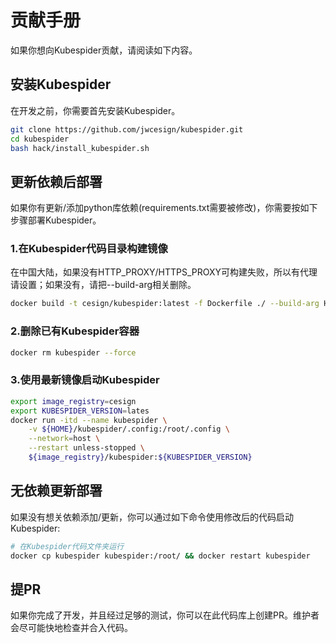 # 贡献手册
如果你想向Kubespider贡献，请阅读如下内容。

## 安装Kubespider
在开发之前，你需要首先安装Kubespider。
```sh
git clone https://github.com/jwcesign/kubespider.git
cd kubespider
bash hack/install_kubespider.sh
```

## 更新依赖后部署
如果你有更新/添加python库依赖(requirements.txt需要被修改)，你需要按如下步骤部署Kubespider。

### 1.在Kubespider代码目录构建镜像
在中国大陆，如果没有HTTP_PROXY/HTTPS_PROXY可构建失败，所以有代理请设置；如果没有，请把--build-arg相关删除。
```sh
docker build -t cesign/kubespider:latest -f Dockerfile ./ --build-arg HTTP_PROXY=http://<server>:<port> --build-arg HTTPS_PROXY=http://<server>:<port>
```

### 2.删除已有Kubespider容器
```sh
docker rm kubespider --force
```

### 3.使用最新镜像启动Kubespider
```sh
export image_registry=cesign
export KUBESPIDER_VERSION=lates
docker run -itd --name kubespider \
    -v ${HOME}/kubespider/.config:/root/.config \
    --network=host \
    --restart unless-stopped \
    ${image_registry}/kubespider:${KUBESPIDER_VERSION}
```

## 无依赖更新部署
如果没有想关依赖添加/更新，你可以通过如下命令使用修改后的代码启动Kubespider:
```sh
# 在Kubespider代码文件夹运行
docker cp kubespider kubespider:/root/ && docker restart kubespider
```

## 提PR
如果你完成了开发，并且经过足够的测试，你可以在此代码库上创建PR。维护者会尽可能快地检查并合入代码。